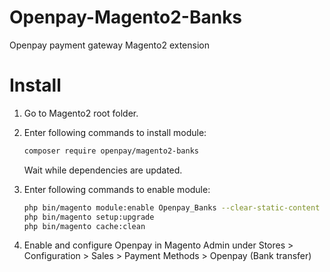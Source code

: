 Openpay-Magento2-Banks
======================

Openpay payment gateway Magento2 extension


Install
=======

1. Go to Magento2 root folder.

2. Enter following commands to install module:

    ```bash    
    composer require openpay/magento2-banks
    ```
   Wait while dependencies are updated.

3. Enter following commands to enable module:

    ```bash
    php bin/magento module:enable Openpay_Banks --clear-static-content
    php bin/magento setup:upgrade
    php bin/magento cache:clean
    ```

4. Enable and configure Openpay in Magento Admin under Stores > Configuration > Sales > Payment Methods > Openpay (Bank transfer)


